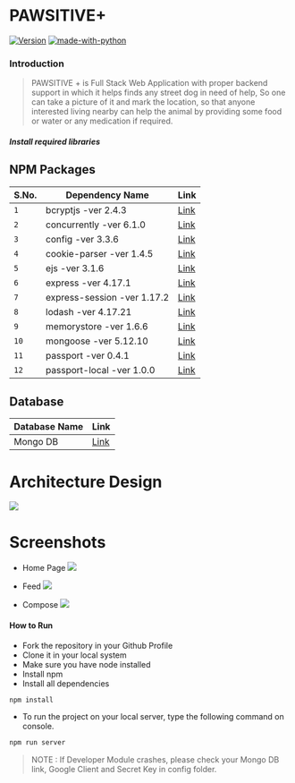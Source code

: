 # PAWSITIVE+
[![Version](https://img.shields.io/badge/version-v1.0-blue)](#) [![made-with-python](https://img.shields.io/npm/v/f)](https://www.npmjs.com/)

### Introduction 

> PAWSITIVE + is Full Stack Web Application with proper backend support in which it helps finds any street dog in need of help, So one can take a picture of it and mark the location, so that anyone interested living nearby can help the animal by providing some food or water or any medication if required.

##### Install required libraries 

NPM Packages
-------------

S.No.  | Dependency Name | Link                                   
----------|-----------|-----------------------------------------------
`1`      | bcryptjs -ver 2.4.3       |  [Link](https://www.npmjs.com/package/bcryptjs)                
`2`      | concurrently -ver 6.1.0     | [Link](https://www.npmjs.com/package/concurrently)            
`3`    | config -ver 3.3.6 | [Link](https://www.npmjs.com/package/config)    
`4`     | cookie-parser -ver 1.4.5         |[Link](https://www.npmjs.com/package/cookie-parser) 
`5`    | ejs -ver 3.1.6| [Link](https://www.npmjs.com/package/ejs)                     
`6`   | express -ver 4.17.1     | [Link](https://www.npmjs.com/package/express)               
`7`  | express-session -ver 1.17.2     | [Link](https://www.npmjs.com/package/express-session)              
`8` | lodash -ver 4.17.21| [Link](https://www.npmjs.com/package/lodash)  
`9` | memorystore -ver 1.6.6 | [Link](https://www.npmjs.com/package/memorystore)  
`10` | mongoose -ver 5.12.10 | [Link](https://www.npmjs.com/package/mongoose)    
`11` | passport -ver 0.4.1 | [Link](https://www.npmjs.com/package/passport)     
`12` | passport-local -ver 1.0.0 | [Link](https://www.npmjs.com/package/passport-local)


Database
-------------
Database Name | Link                                   
-----------|-----------------------------------------------
Mongo DB       |  [Link](https://www.mongodb.com/cloud/atlas/lp/try2-in?utm_source=google&utm_campaign=gs_apac_india_search_core_brand_atlas_desktop&utm_term=mongo%20db&utm_medium=cpc_paid_search&utm_ad=e&utm_ad_campaign_id=12212624347&gclid=Cj0KCQjwna2FBhDPARIsACAEc_XlHtHP5_g94K_2a9W86AwikGhfqiCOR-IOjT43s68TjTuOkSB8INAaAvPqEALw_wcB)

# Architecture Design
![](https://github.com/Epics-project-2021/Pawsitive/blob/master/public/images/architecture.jpg)

# Screenshots
* Home Page
![](https://github.com/Epics-project-2021/Pawsitive/blob/master/public/images/homepage.jpg)

* Feed
![](https://github.com/Epics-project-2021/Pawsitive/blob/master/public/images/feed.jpg)

* Compose
![](https://github.com/Epics-project-2021/Pawsitive/blob/master/public/images/compose.jpg)


#### How to Run
* Fork the repository in your Github Profile
* Clone it in your local system
* Make sure you have node installed
* Install npm
* Install all dependencies

```bash
npm install
```
* To run the project on your local server, type the following command on console.
```bash
npm run server
```

>  NOTE : If Developer Module crashes, please check your Mongo DB link, Google Client and Secret Key in config folder.

